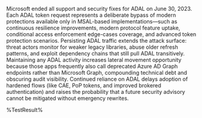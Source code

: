 Microsoft ended all support and security fixes for ADAL on June 30, 2023. Each ADAL token request represents a deliberate bypass of modern protections available only in MSAL-based implementations—such as continuous resilience improvements, modern protocol feature uptake, conditional access enforcement edge-cases coverage, and advanced token protection scenarios. Persisting ADAL traffic extends the attack surface: threat actors monitor for weaker legacy libraries, abuse older refresh patterns, and exploit dependency chains that still pull ADAL transitively. Maintaining any ADAL activity increases lateral movement opportunity because those apps frequently also call deprecated Azure AD Graph endpoints rather than Microsoft Graph, compounding technical debt and obscuring audit visibility. Continued reliance on ADAL delays adoption of hardened flows (like CAE, PoP tokens, and improved brokered authentication) and raises the probability that a future security advisory cannot be mitigated without emergency rewrites.

<!--- Results --->
%TestResult%
